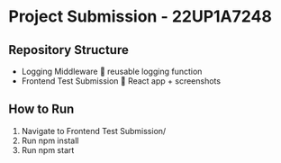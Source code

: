 # Project Submission - 22UP1A7248 
 
## Repository Structure 
- Logging Middleware  reusable logging function 
- Frontend Test Submission  React app + screenshots 
 
## How to Run 
1. Navigate to Frontend Test Submission/ 
2. Run npm install 
3. Run npm start 
